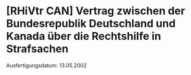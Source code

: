 # [RHiVtr CAN] Vertrag zwischen der Bundesrepublik Deutschland und Kanada über die Rechtshilfe in Strafsachen

Ausfertigungsdatum: 13.05.2002

 
